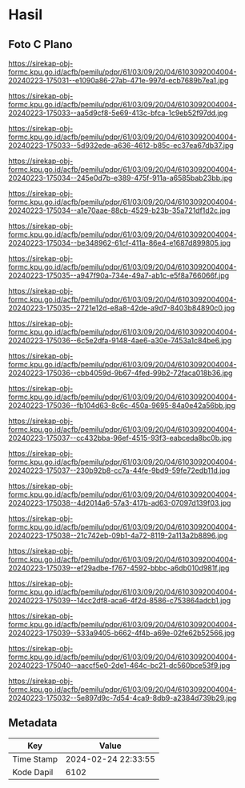 # Hasil

## Foto C Plano

https://sirekap-obj-formc.kpu.go.id/acfb/pemilu/pdpr/61/03/09/20/04/6103092004004-20240223-175031--e1090a86-27ab-471e-997d-ecb7689b7ea1.jpg

https://sirekap-obj-formc.kpu.go.id/acfb/pemilu/pdpr/61/03/09/20/04/6103092004004-20240223-175033--aa5d9cf8-5e69-413c-bfca-1c9eb52f97dd.jpg

https://sirekap-obj-formc.kpu.go.id/acfb/pemilu/pdpr/61/03/09/20/04/6103092004004-20240223-175033--5d932ede-a636-4612-b85c-ec37ea67db37.jpg

https://sirekap-obj-formc.kpu.go.id/acfb/pemilu/pdpr/61/03/09/20/04/6103092004004-20240223-175034--245e0d7b-e389-475f-911a-a6585bab23bb.jpg

https://sirekap-obj-formc.kpu.go.id/acfb/pemilu/pdpr/61/03/09/20/04/6103092004004-20240223-175034--a1e70aae-88cb-4529-b23b-35a721df1d2c.jpg

https://sirekap-obj-formc.kpu.go.id/acfb/pemilu/pdpr/61/03/09/20/04/6103092004004-20240223-175034--be348962-61cf-411a-86e4-e1687d899805.jpg

https://sirekap-obj-formc.kpu.go.id/acfb/pemilu/pdpr/61/03/09/20/04/6103092004004-20240223-175035--a947f90a-734e-49a7-ab1c-e5f8a766066f.jpg

https://sirekap-obj-formc.kpu.go.id/acfb/pemilu/pdpr/61/03/09/20/04/6103092004004-20240223-175035--2721e12d-e8a8-42de-a9d7-8403b84890c0.jpg

https://sirekap-obj-formc.kpu.go.id/acfb/pemilu/pdpr/61/03/09/20/04/6103092004004-20240223-175036--6c5e2dfa-9148-4ae6-a30e-7453a1c84be6.jpg

https://sirekap-obj-formc.kpu.go.id/acfb/pemilu/pdpr/61/03/09/20/04/6103092004004-20240223-175036--cbb4059d-9b67-4fed-99b2-72faca018b36.jpg

https://sirekap-obj-formc.kpu.go.id/acfb/pemilu/pdpr/61/03/09/20/04/6103092004004-20240223-175036--fb104d63-8c6c-450a-9695-84a0e42a56bb.jpg

https://sirekap-obj-formc.kpu.go.id/acfb/pemilu/pdpr/61/03/09/20/04/6103092004004-20240223-175037--cc432bba-96ef-4515-93f3-eabceda8bc0b.jpg

https://sirekap-obj-formc.kpu.go.id/acfb/pemilu/pdpr/61/03/09/20/04/6103092004004-20240223-175037--230b92b8-cc7a-44fe-9bd9-59fe72edb11d.jpg

https://sirekap-obj-formc.kpu.go.id/acfb/pemilu/pdpr/61/03/09/20/04/6103092004004-20240223-175038--4d2014a6-57a3-417b-ad63-07097d139f03.jpg

https://sirekap-obj-formc.kpu.go.id/acfb/pemilu/pdpr/61/03/09/20/04/6103092004004-20240223-175038--21c742eb-09b1-4a72-8119-2a113a2b8896.jpg

https://sirekap-obj-formc.kpu.go.id/acfb/pemilu/pdpr/61/03/09/20/04/6103092004004-20240223-175039--ef29adbe-f767-4592-bbbc-a6db010d981f.jpg

https://sirekap-obj-formc.kpu.go.id/acfb/pemilu/pdpr/61/03/09/20/04/6103092004004-20240223-175039--14cc2df8-aca6-4f2d-8586-c753864adcb1.jpg

https://sirekap-obj-formc.kpu.go.id/acfb/pemilu/pdpr/61/03/09/20/04/6103092004004-20240223-175039--533a9405-b662-4f4b-a69e-02fe62b52566.jpg

https://sirekap-obj-formc.kpu.go.id/acfb/pemilu/pdpr/61/03/09/20/04/6103092004004-20240223-175040--aaccf5e0-2de1-464c-bc21-dc560bce53f9.jpg

https://sirekap-obj-formc.kpu.go.id/acfb/pemilu/pdpr/61/03/09/20/04/6103092004004-20240223-175032--5e897d9c-7d54-4ca9-8db9-a2384d739b29.jpg


## Metadata

| Key        | Value               |
| ---------- | ------------------- |
| Time Stamp | 2024-02-24 22:33:55 |
| Kode Dapil | 6102                |



